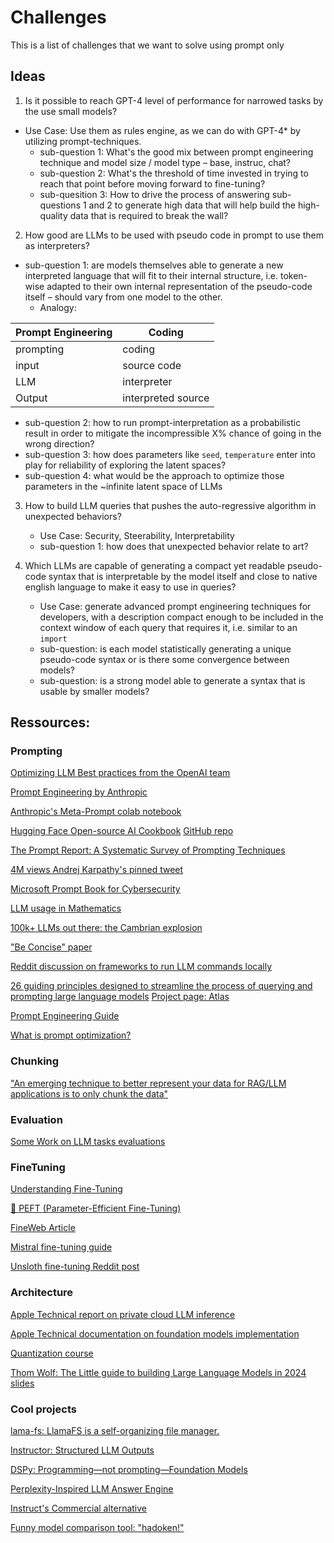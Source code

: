 # Challenges

This is a list of challenges that we want to solve using prompt only


## Ideas

1. Is it possible to reach GPT-4 level of performance for narrowed tasks by the use small models? 
  - Use Case: Use them as rules engine, as we can do with GPT-4* by utilizing prompt-techniques.
    - sub-question 1: What's the good mix between prompt engineering technique and model size / model type – base, instruc, chat?
    - sub-question 2: What's the threshold of time invested in trying to reach that point before moving forward to fine-tuning?
    - sub-quesition 3: How to drive the process of answering sub-questions 1 and 2 to generate high data that will help build the high-quality data that is required to break the wall?

2. How good are LLMs to be used with pseudo code in prompt to use them as interpreters?
  - sub-question 1: are models themselves able to generate a new interpreted language that will fit to their internal structure, i.e. token-wise adapted to their own internal representation of the pseudo-code itself – should vary from one model to the other.
    - Analogy:
  
| Prompt Engineering | Coding             |
| ------------------ | ------------------ |
| prompting          | coding             |
| input              | source code        |
| LLM                | interpreter        |
| Output             | interpreted source |

   - sub-question 2: how to run prompt-interpretation as a probabilistic result in order to mitigate the incompressible X% chance of going in the wrong direction?
   - sub-question 3: how does parameters like `seed`, `temperature` enter into play for reliability of exploring the latent spaces?
   - sub-question 4: what would be the approach to optimize those parameters in the ~infinite latent space of LLMs

3. How to build LLM queries that pushes the auto-regressive algorithm in unexpected behaviors?
   - Use Case: Security, Steerability, Interpretability
   - sub-question 1: how does that unexpected behavior relate to art?

4. Which LLMs are capable of generating a compact yet readable pseudo-code syntax that is interpretable by the model itself and close to native english language to make it easy to use in queries?
   - Use Case: generate advanced prompt engineering techniques for developers, with a description compact enough to be included in the context window of each query that requires it, i.e. similar to an `import`
   - sub-question: is each model statistically generating a unique pseudo-code syntax or is there some convergence between models?
   - sub-question: is a strong model able to generate a syntax that is usable by smaller models?


## Ressources:

### Prompting

[Optimizing LLM Best practices from the OpenAI team](https://platform.openai.com/docs/guides/optimizing-llm-accuracy/understanding-the-tools)

[Prompt Engineering by Anthropic](https://docs.anthropic.com/en/docs/prompt-engineering)

[Anthropic's Meta-Prompt colab notebook](https://colab.research.google.com/drive/1SoAajN8CBYTl79VyTwxtxncfCWlHlyy9#scrollTo=4EiGHUcBr_LM)

[Hugging Face Open-source AI Cookbook](https://huggingface.co/learn/cookbook/index)
[GitHub repo](https://github.com/huggingface/cookbook)

[The Prompt Report: A Systematic Survey of Prompting Techniques](https://arxiv.org/abs/2406.06608)


[4M views Andrej Karpathy's pinned tweet](https://x.com/karpathy/status/1617979122625712128)

[Microsoft Prompt Book for Cybersecurity](https://learn.microsoft.com/en-us/copilot/security/using-promptbooks)

[LLM usage in Mathematics](https://www.scientificamerican.com/article/ai-will-become-mathematicians-co-pilot/)

[100k+ LLMs out there: the Cambrian explosion](https://huggingface.co/models?pipeline_tag=text-generation&sort=trending)

["Be Concise" paper](https://arxiv.org/pdf/2401.05618)

[Reddit discussion on frameworks to run LLM commands locally](https://www.reddit.com/r/ollama/comments/1d80y6r/are_there_any_frameworks_or_ways_to_make_a)

[26 guiding principles designed to streamline the process of querying and prompting large language models](https://arxiv.org/pdf/2312.16171v2)
[Project page: Atlas](https://github.com/VILA-Lab/ATLAS)

[Prompt Engineering Guide](https://www.promptingguide.ai/)

[What is prompt optimization?](https://jxnl.co/writing/2024/05/22/what-is-prompt-optimization/)

### Chunking

["An emerging technique to better represent your data for RAG/LLM applications is to only chunk the data"](https://x.com/llama_index/status/1773522853939577243?s=46&t=YoCMQef82OIOPui_nLLC0A)

### Evaluation

[Some Work on LLM tasks evaluations](https://github.com/rasbt/LLMs-from-scratch/blob/main/ch07/03_model-evaluation/llm-instruction-eval-ollama.ipynb)

### FineTuning

[Understanding Fine-Tuning](https://x.com/rasbt/status/1802327699937009807?s=46&t=YoCMQef82OIOPui_nLLC0A)

[🤗 PEFT (Parameter-Efficient Fine-Tuning)](https://huggingface.co/docs/peft/en/index)

[FineWeb Article](https://huggingface.co/spaces/HuggingFaceFW/blogpost-fineweb-v1)

[Mistral fine-tuning guide](https://github.com/mistralai/mistral-finetune)

[Unsloth fine-tuning Reddit post](https://www.reddit.com/r/LocalLLaMA/comments/1cy7tv3/mistral_v3_4bit_quantized_bnb_2x_faster_with_70)

### Architecture

[Apple Technical report on private cloud LLM inference](https://security.apple.com/blog/private-cloud-compute/)

[Apple Technical documentation on foundation models implementation](https://machinelearning.apple.com/research/introducing-apple-foundation-models)

[Quantization course](https://www.deeplearning.ai/short-courses/quantization-in-depth/)

[Thom Wolf: The Little guide to building Large Language Models in 2024](https://www.youtube.com/watch?v=2-SPH9hIKT8) [slides](https://docs.google.com/presentation/d/1IkzESdOwdmwvPxIELYJi8--K3EZ98_cL6c5ZcLKSyVg/edit#slide=id.p)

### Cool projects

[lama-fs: LlamaFS is a self-organizing file manager.](https://github.com/iyaja/llama-fs)

[Instructor: Structured LLM Outputs](https://github.com/jxnl/instructor)

[DSPy: Programming—not prompting—Foundation Models](https://github.com/stanfordnlp/dspy)

[Perplexity-Inspired LLM Answer Engine](https://github.com/developersdigest/llm-answer-engine)

[Instruct's Commercial alternative](https://docs.composableprompts.com/)

[Funny model comparison tool: "hadoken!"](https://github.com/OpenGenerativeAI/llm-colosseum)